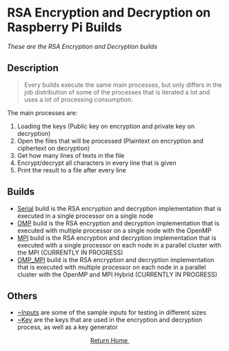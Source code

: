 # RSA Encryption and Decryption on Raspberry Pi Builds
*These are the RSA Encryption and Decryption builds*

## Description
> Every builds execute the same main processes, but only differs in the job distribution of some of the processes that is iterated a lot and uses a lot of processing consumption.

The main processes are:
1. Loading the keys (Public key on encryption and private key on decryption)
2. Open the files that will be processed (Plaintext on encryption and ciphertext on decryption)
3. Get how many lines of texts in the file
4. Encrypt/decrypt all characters in every line that is given
5. Print the result to a file after every line

## Builds
+ [Serial](https://github.com/ReinhartC/Parallel-RSA-on-Raspberry-Pi/tree/master/Builds/Serial "Serial build") build is the RSA encryption and decryption implementation that is executed in a single processor on a single node
+ [OMP](https://github.com/ReinhartC/Parallel-RSA-on-Raspberry-Pi/tree/master/Builds/OMP "OMP build") build is the RSA encryption and decryption implementation that is executed with multiple processor on a single node with the OpenMP
+ [MPI](https://github.com/ReinhartC/Parallel-RSA-on-Raspberry-Pi/tree/master/Builds/MPI "MPI build") build is the RSA encryption and decryption implementation that is executed with a single processor on each node in a parallel cluster with the MPI (CURRENTLY IN PROGRESS)
+ [OMP_MPI](https://github.com/ReinhartC/Parallel-RSA-on-Raspberry-Pi/tree/master/Builds/OMP_MPI "OMP_MPI build") build is the RSA encryption and decryption implementation that is executed with multiple processor on each node in a parallel cluster with the OpenMP and MPI Hybrid (CURRENTLY IN PROGRESS)

## Others
+ [~Inputs](https://github.com/ReinhartC/Parallel-RSA-on-Raspberry-Pi/tree/master/Builds/~Inputs "~Inputs") are some of the sample inputs for testing in different sizes
+ [~Key](https://github.com/ReinhartC/Parallel-RSA-on-Raspberry-Pi/tree/master/Builds/~Key "~Key") are the keys that are used in the encryption and decryption process, as well as a key generator

<p align="center">
    <a href="https://github.com/ReinhartC/Parallel-RSA-on-Raspberry-Pi/tree/master">
        Return Home
    </a>  
</p>

